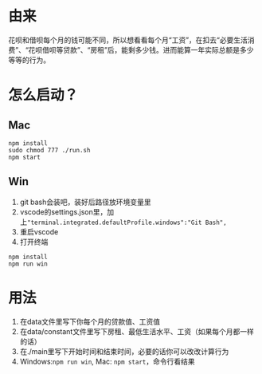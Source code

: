 # 由来
花呗和借呗每个月的钱可能不同，所以想看看每个月“工资”，在扣去“必要生活消费”、“花呗借呗等贷款”、“房租”后，能剩多少钱。进而能算一年实际总额是多少等等的行为。

# 怎么启动？
## Mac
```
npm install
sudo chmod 777 ./run.sh
npm start
```
## Win
1. git bash会装吧，装好后路径放环境变量里
2. vscode的settings.json里，加上`"terminal.integrated.defaultProfile.windows":"Git Bash",`
3. 重启vscode
4. 打开终端 
```
npm install
npm run win
```

# 用法
1. 在data文件里写下你每个月的贷款值、工资值
2. 在data/constant文件里写下房租、最低生活水平、工资（如果每个月都一样的话）
3. 在./main里写下开始时间和结束时间，必要的话你可以改改计算行为
4. Windows:`npm run win`, Mac: `npm start`，命令行看结果